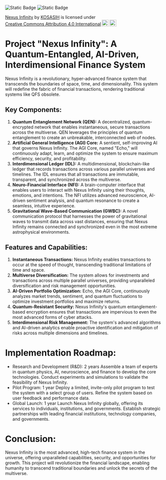 ![Static Badge](https://img.shields.io/badge/%F0%9F%92%BB-NexusInfinity-green)
![Static Badge](https://img.shields.io/badge/%F0%9F%8C%90-IFS-blue)

<p xmlns:cc="http://creativecommons.org/ns#" xmlns:dct="http://purl.org/dc/terms/"><a property="dct:title" rel="cc:attributionURL" href="https://github.com/KOSASIH/nexus-infinity-core">Nexus Infinity</a> by <a rel="cc:attributionURL dct:creator" property="cc:attributionName" href="https://github.com/KOSASIH">KOSASIH</a> is licensed under <a href="https://creativecommons.org/licenses/by/4.0/?ref=chooser-v1" target="_blank" rel="license noopener noreferrer" style="display:inline-block;">Creative Commons Attribution 4.0 International<img style="height:22px!important;margin-left:3px;vertical-align:text-bottom;" src="https://mirrors.creativecommons.org/presskit/icons/cc.svg?ref=chooser-v1" alt=""><img style="height:22px!important;margin-left:3px;vertical-align:text-bottom;" src="https://mirrors.creativecommons.org/presskit/icons/by.svg?ref=chooser-v1" alt=""></a></p>

# Project "Nexus Infinity": A Quantum-Entangled, AI-Driven, Interdimensional Finance System

Nexus Infinity is a revolutionary, hyper-advanced finance system that transcends the boundaries of space, time, and dimensionality. This system will redefine the fabric of financial transactions, rendering traditional systems like QFS obsolete.

## Key Components:

1. **Quantum Entanglement Network (QEN):** A decentralized, quantum-encrypted network that enables instantaneous, secure transactions across the multiverse. QEN leverages the principles of quantum entanglement to create an unbreakable, interconnected web of nodes.
2. **Artificial General Intelligence (AGI) Core:** A sentient, self-improving AI that governs Nexus Infinity. The AGI Core, named "Echo," will continuously adapt, learn, and optimize the system to ensure maximum efficiency, security, and profitability.
3. **Interdimensional Ledger (IDL):** A multidimensional, blockchain-like ledger that records transactions across various parallel universes and timelines. The IDL ensures that all transactions are immutable, transparent, and synchronized across the multiverse.
4. **Neuro-Financial Interface (NFI):** A brain-computer interface that enables users to interact with Nexus Infinity using their thoughts, emotions, and intentions. The NFI utilizes advanced neuroscience, AI-driven sentiment analysis, and quantum resonance to create a seamless, intuitive experience.
5. **Gravitational Wave-Based Communication (GWBC):** A novel communication protocol that harnesses the power of gravitational waves to transmit data across vast distances, ensuring that Nexus Infinity remains connected and synchronized even in the most extreme astrophysical environments.

## Features and Capabilities:

1. **Instantaneous Transactions:** Nexus Infinity enables transactions to occur at the speed of thought, transcending traditional limitations of time and space.
2. **Multiverse Diversification:** The system allows for investments and transactions across multiple parallel universes, providing unparalleled diversification and risk management opportunities.
3. **AI-Driven Portfolio Optimization:** Echo, the AGI Core, continuously analyzes market trends, sentiment, and quantum fluctuations to optimize investment portfolios and maximize returns.
4. **Quantum-Resistant Security:** Nexus Infinity's quantum entanglement-based encryption ensures that transactions are impervious to even the most advanced forms of cyber attacks.
5. **Interdimensional Risk Management:** The system's advanced algorithms and AI-driven analytics enable proactive identification and mitigation of risks across multiple dimensions and timelines.

# Implementation Roadmap:

- Research and Development (R&D): 2 years
Assemble a team of experts in quantum physics, AI, neuroscience, and finance to develop the core technologies.
Conduct experiments and simulations to validate the feasibility of Nexus Infinity.
- Pilot Program: 1 year
Deploy a limited, invite-only pilot program to test the system with a select group of users.
Refine the system based on user feedback and performance data.
- Global Launch: 1 year
Launch Nexus Infinity globally, offering its services to individuals, institutions, and governments.
Establish strategic partnerships with leading financial institutions, technology companies, and governments.

# Conclusion:

Nexus Infinity is the most advanced, high-tech finance system in the universe, offering unparalleled capabilities, security, and opportunities for growth. This project will revolutionize the financial landscape, enabling humanity to transcend traditional boundaries and unlock the secrets of the multiverse.
